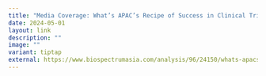 ```yaml
---
title: "Media Coverage: What’s APAC’s Recipe of Success in Clinical Trials Market?"
date: 2024-05-01
layout: link
description: ""
image: ""
variant: tiptap
external: https://www.biospectrumasia.com/analysis/96/24150/whats-apacs-recipe-of-success-in-clinical-trials-market.html
---
```

